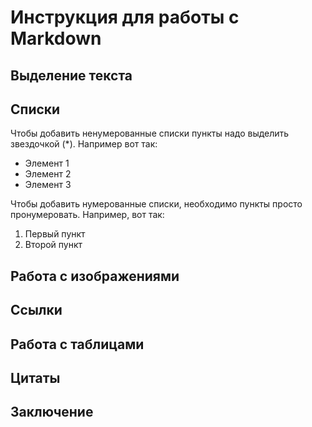 # Инструкция для работы с Markdown

## Выделение текста

## Списки

Чтобы добавить ненумерованные списки пункты надо выделить звездочкой (*).
Например вот так:
* Элемент 1
* Элемент 2
* Элемент 3

Чтобы добавить нумерованные списки, необходимо пункты просто пронумеровать.
Например, вот так:
1. Первый пункт
2. Второй пункт

## Работа с изображениями

## Ссылки

## Работа с таблицами

## Цитаты

## Заключение